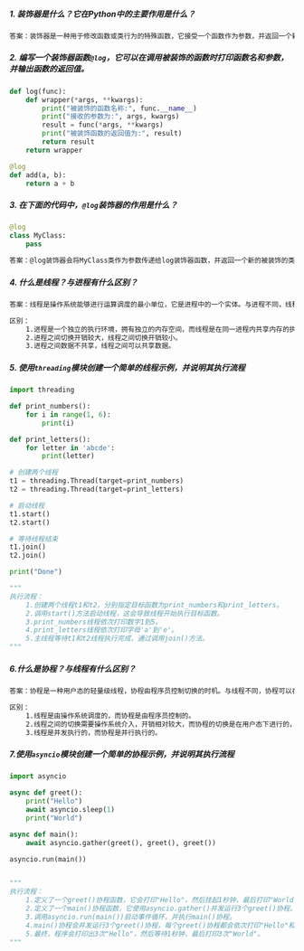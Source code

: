 ##### 1. 装饰器是什么？它在Python中的主要作用是什么？

```python
答案：装饰器是一种用于修改函数或类行为的特殊函数，它接受一个函数作为参数，并返回一个新的函数或类。装饰器主要用于在不修改原始函数或类定义的情况下，为其添加额外的功能或行为。
```

##### 2. 编写一个装饰器函数`@log`，它可以在调用被装饰的函数时打印函数名和参数，并输出函数的返回值。

```python
def log(func):
    def wrapper(*args, **kwargs):
        print("被装饰的函数名称:", func.__name__)
        print("接收的参数为:", args, kwargs)
        result = func(*args, **kwargs)
        print("被装饰函数的返回值为:", result)
        return result
    return wrapper

@log
def add(a, b):
    return a + b
```

##### 3. 在下面的代码中，`@log`装饰器的作用是什么？

```python
@log
class MyClass:
    pass
```

```txt
答案：@log装饰器会将MyClass类作为参数传递给log装饰器函数，并返回一个新的被装饰的类。这样，每当创建MyClass的实例时，会自动调用log装饰器中的逻辑。
```

##### 4. 什么是线程？与进程有什么区别？

```txt
答案：线程是操作系统能够进行运算调度的最小单位，它是进程中的一个实体。与进程不同，线程共享同一进程的内存空间，使得多个线程可以同时执行。线程之间的切换开销较小，但线程之间共享数据需要进行同步操作

区别：
    1.进程是一个独立的执行环境，拥有独立的内存空间，而线程是在同一进程内共享内存的执行单位。
    2.进程之间切换开销较大，线程之间切换开销较小。
    3.进程之间数据不共享，线程之间可以共享数据。
```

##### 5. 使用`threading`模块创建一个简单的线程示例，并说明其执行流程

```python
import threading

def print_numbers():
    for i in range(1, 6):
        print(i)

def print_letters():
    for letter in 'abcde':
        print(letter)

# 创建两个线程
t1 = threading.Thread(target=print_numbers)
t2 = threading.Thread(target=print_letters)

# 启动线程
t1.start()
t2.start()

# 等待线程结束
t1.join()
t2.join()

print("Done")

"""
执行流程：
	1.创建两个线程t1和t2，分别指定目标函数为print_numbers和print_letters。
    2.调用start()方法启动线程，这会导致线程开始执行目标函数。
    3.print_numbers线程依次打印数字1到5。
    4.print_letters线程依次打印字母'a'到'e'。
    5.主线程等待t1和t2线程执行完成，通过调用join()方法。
"""
```

##### 6.什么是协程？与线程有什么区别？

```txt
答案：协程是一种用户态的轻量级线程，协程由程序员控制切换的时机。与线程不同，协程可以在一个或多个线程中执行，并且在切换时不涉及操作系统的线程切换开销。协程可以通过挂起和恢复执行状态来实现多个任务之间的切换。

区别：
    1.线程是由操作系统调度的，而协程是由程序员控制的。
    2.线程之间的切换需要操作系统介入，开销相对较大，而协程的切换是在用户态下进行的，开销较小。
    3.线程是并发执行的，而协程是并行执行的。
```

##### 7.使用`asyncio`模块创建一个简单的协程示例，并说明其执行流程

```python
import asyncio

async def greet():
    print("Hello")
    await asyncio.sleep(1)
    print("World")

async def main():
    await asyncio.gather(greet(), greet(), greet())

asyncio.run(main())


"""
执行流程：
    1.定义了一个greet()协程函数，它会打印"Hello"，然后挂起1秒钟，最后打印"World"。
    2.定义了一个main()协程函数，它使用asyncio.gather()并发运行3个greet()协程。
    3.调用asyncio.run(main())启动事件循环，并执行main()协程。
    4.main()协程会并发运行3个greet()协程，每个greet()协程都会依次打印"Hello"和"World"，并在挂起期间让出控制权给其他协程。
    5.最终，程序会打印出3次"Hello"，然后等待1秒钟，最后打印3次"World"。
"""
```

